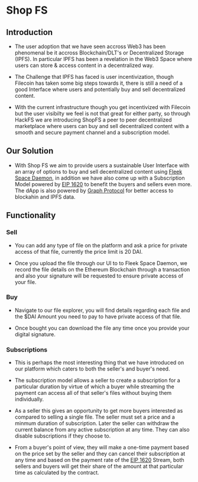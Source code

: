 # Shop FS

## Introduction

- The user adoption that we have seen accross Web3 has been phenomenal be it accross Blockchain/DLT's or Decentralized Storage (IPFS). In particular IPFS has been a revelation in the Web3 Space where users can store & access content in a decentralized way.

- The Challenge that IPFS has faced is user incentivization, though Filecoin has taken some big steps towards it, there is still a need of a good Interface where users and potentially buy and sell decentralized content.

- With the current infrastructure though you get incentivized with Filecoin but the user visibilty we feel is not that great for either party, so through HackFS we are introducing ShopFS a peer to peer decentralized marketplace where users can buy and sell decentralized content with a smooth and secure payment channel and a subscription model.


## Our Solution

- With Shop FS we aim to provide users a sustainable User Interface with an array of options to buy and sell decentralized content using [Fleek Space Daemon](https://blog.fleek.co/posts/daemon-release), in addition we have also come up with a Subscription Model powered by [EIP 1620](https://eips.ethereum.org/EIPS/eip-1620) to benefit the buyers and sellers even more. The dApp is also powered by [Graph Protocol](https://thegraph.com/) for better access to blockahin and IPFS data.


## Functionality


### Sell

- You can add any type of file on the platform and ask a price for private access of that file, currently the price limit is 20 DAI.

- Once you upload the file through our UI to to Fleek Space Daemon, we record the file details on the Ethereum Blockchain through a transaction and also your signature will be requested to ensure private access of your file.

### Buy

- Navigate to our file explorer, you will find details regarding each file and the $DAI Amount you need to pay to have private access of that file. 

- Once bought you can download the file any time once you provide your digital signature.

### Subscriptions

- This is perhaps the most interesting thing that we have introduced on our platform which caters to both the seller's and buyer's need.

- The subscription model allows a seller to create a subscription for a particular duration by virtue of which a buyer while streaming the payment can access all of that seller's files without buying them individually.

- As a seller this gives an opportunity to get more buyers interested as compared to selling a single file. The seller must set a price and a minmum duration of subscription. Later the seller can withdraw the current balance from any active subscription at any time. They can also disable subscriptions if they choose to.

- From a buyer's point of view, they will make a one-time payment based on the price set by the seller and they can cancel their subscription at any time and based on the payment rate of the [EIP 1620](https://eips.ethereum.org/EIPS/eip-1620) Stream, both sellers and buyers will get their share of the amount at that particular time as calculated by the contract.
